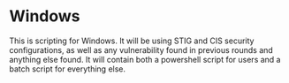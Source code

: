 <h1>Windows</h1>
This is scripting for Windows. It will be using STIG and CIS security configurations, as well as any vulnerability found in previous rounds and anything else found. It will contain both a powershell script for users and a batch script for everything else.
